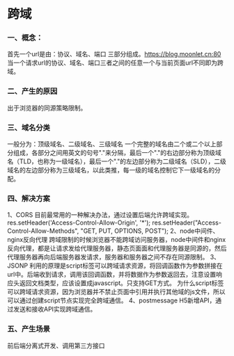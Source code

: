 # 跨域
### 一、概念：
  首先一个url是由：协议、域名、端口 三部分组成。https://blog.moonlet.cn:80
  当一个请求url的协议、域名、端口三者之间的任意一个与当前页面url不同即为跨域。
### 二、产生的原因
  出于浏览器的同源策略限制。
### 三、域名分类
  一般分为：顶级域名、二级域名、三级域名
  一个完整的域名由二个或二个以上部分组成，各部分之间用英文的句号"."来分隔，最后一个"."的右边部分称为顶级域名（TLD，也称为一级域名），最后一个"."的左边部分称为二级域名（SLD），二级域名的左边部分称为三级域名，以此类推，每一级的域名控制它下一级域名的分配。
### 四、解决方案
  1、CORS
    目前最常用的一种解决办法，通过设置后端允许跨域实现。
    res.setHeader('Access-Control-Allow-Origin', '*');
    res.setHeader("Access-Control-Allow-Methods", "GET, PUT, OPTIONS, POST");
  2、node中间件、nginx反向代理
    跨域限制的时候浏览器不能跨域访问服务器，node中间件和nginx反向代理，都是让请求发给代理服务器，静态页面面和代理服务器是同源的，然后代理服务器再向后端服务器发请求，服务器和服务器之间不存在同源限制。
  3、JSONP
    利用的原理是script标签可以跨域请求资源，将回调函数作为参数拼接在url中。后端收到请求，调用该回调函数，并将数据作为参数返回去，注意设置响应头返回文档类型，应该设置成javascript。只支持GET方式。
    为什么script标签可以跨域请求资源，因为浏览器并不禁止页面中引用并执行其他域的js文件，所以可以通过创建script节点实现完全跨域通信。
  4、postmessage
    H5新增API，通过发送和接收API实现跨域通信。
### 五、产生场景
  前后端分离式开发、调用第三方接口